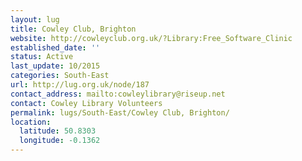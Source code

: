 ```yaml
---
layout: lug
title: Cowley Club, Brighton
website: http://cowleyclub.org.uk/?Library:Free_Software_Clinic
established_date: ''
status: Active
last_update: 10/2015
categories: South-East
url: http://lug.org.uk/node/187
contact_address: mailto:cowleylibrary@riseup.net
contact: Cowley Library Volunteers
permalink: lugs/South-East/Cowley Club, Brighton/
location:
  latitude: 50.8303
  longitude: -0.1362
---
```

